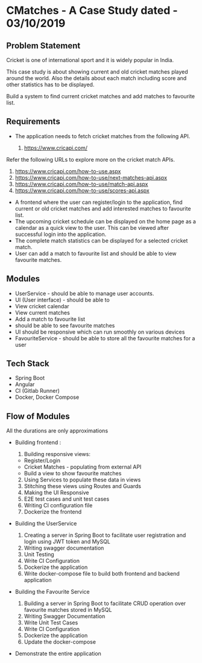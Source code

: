 # CMatches - A Case Study dated - 03/10/2019

## Problem Statement

Cricket is one of international sport and it is widely popular in India.
 
This case study is about showing current and old cricket matches played around the world. Also the details about each match including score and other statistics has to be displayed.

Build a system to find current cricket matches and add matches to favourite list.

## Requirements

- The application needs to fetch cricket matches from the following API.
  
  1. https://www.cricapi.com/

Refer the following URLs to explore more on the cricket match APIs.
  1. https://www.cricapi.com/how-to-use.aspx
  2. https://www.cricapi.com/how-to-use/next-matches-api.aspx
  3. https://www.cricapi.com/how-to-use/match-api.aspx
  4. https://www.cricapi.com/how-to-use/scores-api.aspx

- A frontend where the user can register/login to the application, find current or old cricket matches and add interested matches to favourite list.
- The upcoming cricket schedule can be displayed on the home page as a calendar as a quick view to the user. This can be viewed after successful login into the application.
- The complete match statistics can be displayed for a selected cricket match.
- User can add a match to favourite list and should be able to view favourite matches.

## Modules

- UserService - should be able to manage user accounts.
- UI (User interface) -  should be able to
-   View cricket calendar
-   View current matches
-   Add a match to favourite list
-   should be able to see favourite matches
-   UI should be responsive which can run smoothly on various devices 
- FavouriteService - should be able to store all the favourite matches for a user

## Tech Stack

- Spring Boot
- Angular
- CI (Gitlab Runner)
- Docker, Docker Compose

## Flow of Modules

All the durations are only approximations

- Building frontend : 
  1. Building responsive views:
    - Register/Login
    - Cricket Matches - populating from external API
    - Build a view to show favourite matches
  2. Using Services to populate these data in views
  3. Stitching these views using Routes and Guards
  4. Making the UI Responsive
  5. E2E test cases and unit test cases
  6. Writing CI configuration file
  7. Dockerize the frontend

- Building the UserService
  1. Creating a server in Spring Boot to facilitate user registration and login using JWT token and MySQL
  2. Writing swagger documentation
  3. Unit Testing
  4. Write CI Configuration
  5. Dockerize the application
  6. Write docker-compose file to build both frontend and backend application

- Building the Favourite Service
  1. Building a server in Spring Boot to facilitate CRUD operation over favourite matches stored in MySQL
  2. Writing Swagger Documentation
  3. Write Unit Test Cases
  4. Write CI Configuration
  5. Dockerize the application
  6. Update the docker-compose

- Demonstrate the entire application
